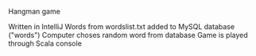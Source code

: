 Hangman game

Written in IntelliJ
Words from wordslist.txt added to MySQL database ("words")
Computer choses random word from database
Game is played through Scala console
